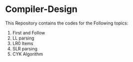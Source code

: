 # Compiler-Design

This Repository contains the codes for the Following topics:

1) First and Follow
2) LL parsing
3) LR0 Items
4) SLR parsing
5) CYK Algorithm
